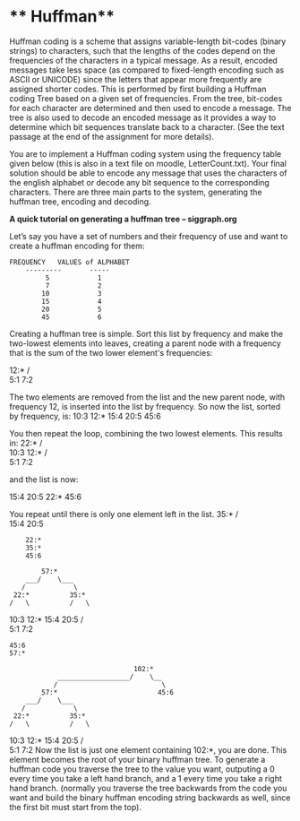 # ** Huffman**

Huffman coding is a scheme that assigns variable-length bit-codes (binary strings) to characters, such that the lengths of the codes depend on the frequencies of the characters in a typical message. As a result, encoded messages take less space (as compared to fixed-length encoding such as ASCII or UNICODE) since the letters that appear more frequently are assigned shorter codes. This is performed by first building a Huffman coding Tree based on a given set of frequencies. From the tree, bit-codes for each character are determined and then used to encode a message. The tree is also used to decode an encoded message as it provides a way to determine which bit sequences translate back to a character. (See the text passage at the end of the assignment for more details).

You are to implement a Huffman coding system using the frequency table given below (this is also in a text file on moodle, LetterCount.txt). Your final solution should be able to encode any message that uses the characters of the english alphabet or decode any bit sequence to the corresponding characters. There are three main parts to the system, generating the huffman tree, encoding and decoding.

**A quick tutorial on generating a huffman tree – siggraph.org**

Let’s say you have a set of numbers and their frequency of use and want to create a huffman encoding for them:
 
	FREQUENCY	VALUES of ALPHABET
        ---------       -----
       	     5            1
             7            2
            10            3
            15            4
            20            5
            45            6
	    
Creating a huffman tree is simple. Sort this list by frequency and make the two-lowest elements into leaves, creating a parent node with a frequency that is the sum of the two lower element's frequencies: 

12:*
/  \
5:1   7:2

The two elements are removed from the list and the new parent node, with frequency 12, is inserted into the list by frequency. So now the list, sorted by frequency, is: 
10:3
12:*
15:4
20:5
45:6

You then repeat the loop, combining the two lowest elements. This results in: 
22:*
/   \
10:3   12:*
    /   \
  5:1   7:2
  
and the list is now: 

15:4
20:5
22:*
45:6

You repeat until there is only one element left in the list. 
    	35:*
    	/   \
      15:4  20:5

      	22:*
      	35:*
      	45:6

      	    57:*
      	___/    \___
       /            \
     22:*          35:*
    /   \          /   \
 10:3   12:*     15:4   20:5
        /   \
      5:1   7:2

	45:6
	57:*

                                   102:*
                __________________/    \__
               /                          \
      	    57:*                         45:6
      	___/    \___
       /            \
     22:*          35:*
    /   \          /   \
 10:3   12:*     15:4   20:5
        /   \
      5:1   7:2
Now the list is just one element containing 102:*, you are done. 
This element becomes the root of your binary huffman tree. To generate a huffman code you traverse the tree to the value you want, outputing a 0 every time you take a left hand branch, and a 1 every time you take a right hand branch. (normally you traverse the tree backwards from the code you want and build the binary huffman encoding string backwards as well, since the first bit must start from the top). 




